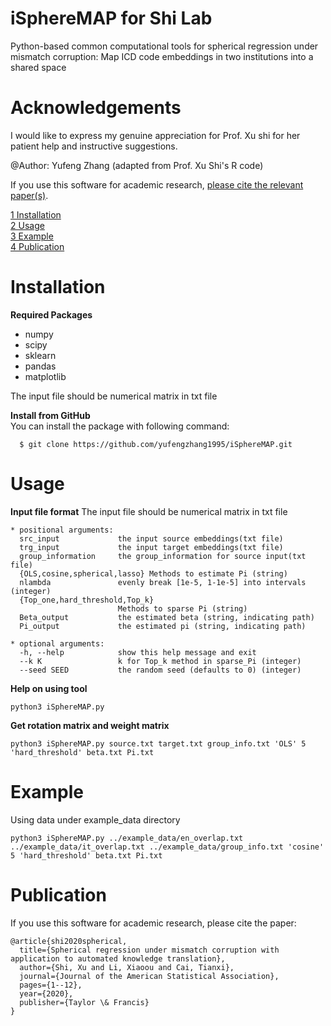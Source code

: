 # iSphereMAP for Shi Lab
Python-based common computational tools for spherical regression under mismatch corruption:
Map ICD code embeddings in two institutions into a shared space


# Acknowledgements
I would like to express my genuine appreciation for Prof. Xu shi for her patient help and instructive suggestions. 

@Author: Yufeng Zhang (adapted from Prof. Xu Shi's R code)

If you use this software for academic research, [please cite the relevant paper(s)](#publications).

[1 Installation](#installation)\
[2 Usage](#usage)\
[3 Example](#example)\
[4 Publication](#publication)


# Installation
**Required Packages**
- numpy
- scipy
- sklearn
- pandas
- matplotlib

The input file should be numerical matrix in txt file

**Install from GitHub**\
You can install the package with following command:
  ```console
    $ git clone https://github.com/yufengzhang1995/iSphereMAP.git
  ``` 
  

# Usage
**Input file format**
The input file should be numerical matrix in txt file

```
* positional arguments:
  src_input             the input source embeddings(txt file)
  trg_input             the input target embeddings(txt file)
  group_information     the group_information for source input(txt file)
  {OLS,cosine,spherical,lasso} Methods to estimate Pi (string)
  nlambda               evenly break [1e-5, 1-1e-5] into intervals (integer)
  {Top_one,hard_threshold,Top_k}
                        Methods to sparse Pi (string)
  Beta_output           the estimated beta (string, indicating path)
  Pi_output             the estimated pi (string, indicating path)

* optional arguments:
  -h, --help            show this help message and exit
  --k K                 k for Top_k method in sparse_Pi (integer)
  --seed SEED           the random seed (defaults to 0) (integer)
```

**Help on using tool**
```
python3 iSphereMAP.py
```
 
**Get rotation matrix and weight matrix**
 ```
 python3 iSphereMAP.py source.txt target.txt group_info.txt 'OLS' 5 'hard_threshold' beta.txt Pi.txt 
 ```
# Example


Using data under example_data directory

```
python3 iSphereMAP.py ../example_data/en_overlap.txt ../example_data/it_overlap.txt ../example_data/group_info.txt 'cosine' 5 'hard_threshold' beta.txt Pi.txt
```




# Publication
If you use this software for academic research, please cite the paper:
```
@article{shi2020spherical,
  title={Spherical regression under mismatch corruption with application to automated knowledge translation},
  author={Shi, Xu and Li, Xiaoou and Cai, Tianxi},
  journal={Journal of the American Statistical Association},
  pages={1--12},
  year={2020},
  publisher={Taylor \& Francis}
}
```
